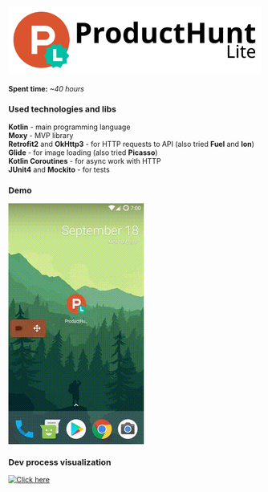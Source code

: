 [![Logo](demo/product_hunt_lite.png)](#)
----------------------------------------------
**Spent time:** _~40 hours_

### Used technologies and libs
**Kotlin** - main programming language\
**Moxy** - MVP library\
**Retrofit2** and **OkHttp3** - for HTTP requests to API (also tried **Fuel** and **Ion**)\
**Glide** - for image loading (also tried **Picasso**)\
**Kotlin Coroutines** - for async work with HTTP\
**JUnit4** and **Mockito** - for tests

### Demo
[![Demo](demo/screencord.gif)](#)

### Dev process visualization
[![Click here](http://img.youtube.com/vi/S7sgmbd0OPU/0.jpg)](http://www.youtube.com/watch?v=S7sgmbd0OPU)
